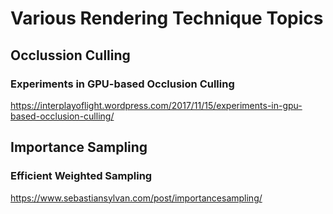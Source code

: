 # Various Rendering Technique Topics

## Occlussion Culling

### Experiments in GPU-based Occlusion Culling
 https://interplayoflight.wordpress.com/2017/11/15/experiments-in-gpu-based-occlusion-culling/

## Importance Sampling

### Efficient Weighted Sampling
 https://www.sebastiansylvan.com/post/importancesampling/


